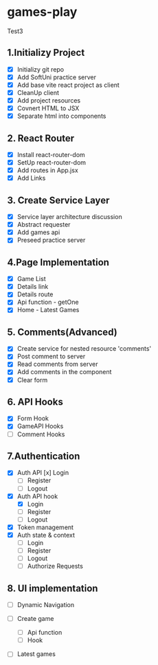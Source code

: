 # games-play
Test3
## 1.Initializy Project
- [x] Initializy git repo
- [x] Add SoftUni practice server
- [x] Add base vite react project as client
- [x] CleanUp client
- [x] Add project resources
- [x] Covnert HTML to JSX
- [x] Separate html into components
## 2. React Router
- [x] Install react-router-dom
- [x] SetUp react-router-dom
- [x] Add routes in App.jsx
- [x] Add Links
## 3. Create Service Layer
- [x] Service layer architecture discussion
- [x] Abstract requester
- [x] Add games api
- [x] Preseed practice server
## 4.Page Implementation
- [x] Game List
- [x] Details link
- [x] Details route
- [x] Api function - getOne
- [x] Home - Latest Games
## 5. Comments(Advanced)
- [x] Create service for nested resource 'comments'
- [x] Post comment to server
- [x] Read comments from server
- [x] Add comments in the component
- [x] Clear form
## 6. API Hooks
- [x] Form Hook
- [x] GameAPI Hooks
- [ ] Comment Hooks
## 7.Authentication
- [x] Auth API
    [x] Login
  - [ ] Register
  - [ ] Logout
- [x] Auth API hook
  - [x] Login
  - [ ] Register
  - [ ] Logout
- [x] Token management
- [x] Auth state & context
  - [ ] Login
  - [ ] Register
  - [ ] Logout
  - [ ] Authorize Requests
## 8. UI implementation
- [ ] Dynamic Navigation
- [ ] Create game
  - [ ] Api function
  - [ ] Hook
- [ ] Latest games

